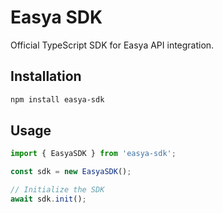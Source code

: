 # Easya SDK

Official TypeScript SDK for Easya API integration.

## Installation

```bash
npm install easya-sdk
```

## Usage

```typescript
import { EasyaSDK } from 'easya-sdk';

const sdk = new EasyaSDK();

// Initialize the SDK
await sdk.init();

```